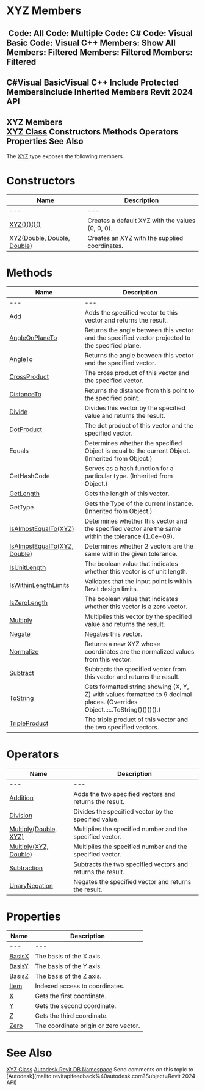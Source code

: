 # XYZ Members

﻿
 Code: All Code: Multiple Code: C# Code: Visual Basic Code: Visual C++  Members: Show All Members: Filtered Members: Filtered Members: Filtered   
---  
C#Visual BasicVisual C++
Include Protected MembersInclude Inherited Members
Revit 2024 API  
---  
XYZ Members  
[XYZ Class](c2fd995c-95c0-58fb-f5de-f3246cbc5600.md "XYZ Class") Constructors Methods Operators Properties See Also  
---  
The [XYZ](c2fd995c-95c0-58fb-f5de-f3246cbc5600.md "XYZ Class") type exposes the following members.
# Constructors
| Name | Description |
| --- | --- |
| --- | --- | --- |
| [XYZ()()()()](a50bf8d1-dced-8a0f-78e1-5b45d5022f20.md "XYZ Constructor") | Creates a default XYZ with the values (0, 0, 0). |
| [XYZ(Double, Double, Double)](fcb91231-2665-54b9-11d6-7ebcb7f235e2.md "XYZ Constructor \(Double, Double, Double\)") | Creates an XYZ with the supplied coordinates. |

# Methods
| Name | Description |
| --- | --- |
| --- | --- | --- |
| [Add](f6f3d7e1-7a31-d4ac-f268-5cb977aed424.md "Add Method") | Adds the specified vector to this vector and returns the result. |
| [AngleOnPlaneTo](417e2c71-f806-746c-c638-d54d220f8476.md "AngleOnPlaneTo Method") | Returns the angle between this vector and the specified vector projected to the specified plane. |
| [AngleTo](4251dd2b-1b48-8b2e-7159-02333cdf39e6.md "AngleTo Method") | Returns the angle between this vector and the specified vector. |
| [CrossProduct](c5c099ad-e9f5-976b-94ee-d96af1c677f3.md "CrossProduct Method") | The cross product of this vector and the specified vector. |
| [DistanceTo](ecbbee02-8f32-d5e9-a565-9c072543ea4f.md "DistanceTo Method") | Returns the distance from this point to the specified point. |
| [Divide](263802a2-959a-5a44-4991-26964943ca75.md "Divide Method") | Divides this vector by the specified value and returns the result. |
| [DotProduct](63e0ee6c-b612-7140-7805-d32c10f7a8bc.md "DotProduct Method") | The dot product of this vector and the specified vector. |
| Equals | Determines whether the specified Object is equal to the current Object. (Inherited from Object.) |
| GetHashCode | Serves as a hash function for a particular type.  (Inherited from Object.) |
| [GetLength](73e56449-890f-e446-9190-6e787f928886.md "GetLength Method") | Gets the length of this vector. |
| GetType | Gets the Type of the current instance. (Inherited from Object.) |
| [IsAlmostEqualTo(XYZ)](72feac6d-3f77-10ea-8ba8-087ab43e76b2.md "IsAlmostEqualTo Method \(XYZ\)") | Determines whether this vector and the specified vector are the same within the tolerance (1.0e-09). |
| [IsAlmostEqualTo(XYZ, Double)](81a72471-bfa6-18ec-db83-911a49c3f4e8.md "IsAlmostEqualTo Method \(XYZ, Double\)") | Determines whether 2 vectors are the same within the given tolerance. |
| [IsUnitLength](83fd26c0-15dc-ac21-a2af-9567438b0605.md "IsUnitLength Method") | The boolean value that indicates whether this vector is of unit length. |
| [IsWithinLengthLimits](ac2171af-4250-8a30-faa7-4d7030d29a03.md "IsWithinLengthLimits Method") | Validates that the input point is within Revit design limits. |
| [IsZeroLength](c49661af-4fea-861d-2fcd-c54b6db50d9a.md "IsZeroLength Method") | The boolean value that indicates whether this vector is a zero vector. |
| [Multiply](81e7b833-bed9-f797-e4ad-9e6df4b0cc12.md "Multiply Method") | Multiplies this vector by the specified value and returns the result. |
| [Negate](a49329de-862d-cdfd-4154-6260a74507a1.md "Negate Method") | Negates this vector. |
| [Normalize](6228ceb8-100b-daf8-78cf-0b7f514a1338.md "Normalize Method") | Returns a new XYZ whose coordinates are the normalized values from this vector. |
| [Subtract](2ef3475e-245b-7988-062d-966d213b7863.md "Subtract Method") | Subtracts the specified vector from this vector and returns the result. |
| [ToString](634eeb2a-2ca8-7950-8b79-6cfdc4f1ba73.md "ToString Method") | Gets formatted string showing (X, Y, Z) with values formatted to 9 decimal places.  (Overrides Object..::..ToString()()()().) |
| [TripleProduct](d6e9b965-f5ed-60c2-2575-ac2999e76eb5.md "TripleProduct Method") | The triple product of this vector and the two specified vectors. |

# Operators
| Name | Description |
| --- | --- |
| --- | --- | --- |
| [Addition](e19b0989-f628-ba42-a67e-7e3cad42df4c.md "Addition Operator") | Adds the two specified vectors and returns the result. |
| [Division](33091c6f-88ed-1263-33d6-2b0070b24268.md "Division Operator") | Divides the specified vector by the specified value. |
| [Multiply(Double, XYZ)](4fd3fab2-424f-907b-b3b9-6507eebb2e5a.md "Multiply Operator \(Double, XYZ\)") | Multiplies the specified number and the specified vector. |
| [Multiply(XYZ, Double)](f86834d9-8bc4-3f1d-0032-ca9d9d5cd5a6.md "Multiply Operator \(XYZ, Double\)") | Multiplies the specified number and the specified vector. |
| [Subtraction](bc4fdb82-362f-864d-beb4-2292091ec49c.md "Subtraction Operator") | Subtracts the two specified vectors and returns the result. |
| [UnaryNegation](c9c8953a-7999-cc2b-3dc5-d27e2229563a.md "UnaryNegation Operator") | Negates the specified vector and returns the result. |

# Properties
| Name | Description |
| --- | --- |
| --- | --- | --- |
| [BasisX](a3d8e6ab-72ef-84c6-d058-dc67b4090219.md "BasisX Property") | The basis of the X axis. |
| [BasisY](3ace8772-001c-443d-ab7d-46ada4dba628.md "BasisY Property") | The basis of the Y axis. |
| [BasisZ](b4c898a3-d1c7-4655-7b9a-3f139e8db9b1.md "BasisZ Property") | The basis of the Z axis. |
| [Item](400363d5-88fa-6586-6a2b-ef0a0ed8d0e2.md "Item Property") | Indexed access to coordinates. |
| [X](b4d890c1-d278-c8a0-c4c9-6dfe9c7e68df.md "X Property") | Gets the first coordinate. |
| [Y](10f45749-699b-33fa-22e0-c5bed400f097.md "Y Property") | Gets the second coordinate. |
| [Z](645a3f94-30c9-18b5-947d-c06ddd760691.md "Z Property") | Gets the third coordinate. |
| [Zero](666188ff-d3a5-73e0-b0a6-a269e2767526.md "Zero Property") | The coordinate origin or zero vector. |

# See Also
[XYZ Class](c2fd995c-95c0-58fb-f5de-f3246cbc5600.md "XYZ Class")
[Autodesk.Revit.DB Namespace](87546ba7-461b-c646-cbb1-2cb8f5bff8b2.md "Autodesk.Revit.DB Namespace")
Send comments on this topic to [Autodesk](mailto:revitapifeedback%40autodesk.com?Subject=Revit 2024 API)